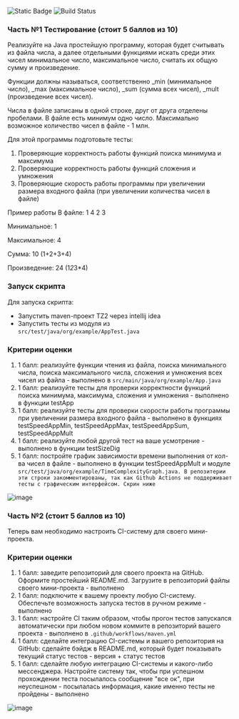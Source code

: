 ![Static Badge](https://img.shields.io/badge/version-1.0.0-73c549?link=https%3A%2F%2Fgithub.com%2FQuickSilver-1%2FTZ%2Freleases%2F)
![Build Status](https://github.com/QuickSilver-1/TZ/actions/workflows/maven.yml/badge.svg)

<h3>Часть №1 Тестирование (стоит 5 баллов из 10)</h3>
Реализуйте на Java простейшую программу, которая будет считывать из файла числа, а далее отдельными функциями искать среди этих чисел минимальное число, максимальное число, считать их общую сумму и произведение.

Функции должны называться, соответственно _min (минимальное число), _max (максимальное число), _sum (сумма всех чисел), _mult (произведение всех чисел).

Числа в файле записаны в одной строке, друг от друга отделены пробелами. В файле есть минимум одно число. Максимально возможное количество чисел в файле - 1 млн.

Для этой программы подготовьте тесты:
<ol>
<li>Проверяющие корректность работы функций поиска минимума и максимума</li>
<li>Проверяющие корректность работы функций сложения и умножения</li>
<li>Проверяющие скорость работы программы при увеличении размера входного файла (при увеличении количества чисел в файле)</li>
</ol>
Пример работы
В файле: 1 4 2 3

Минимальное: 1

Максимальное: 4

Сумма: 10 (1+2+3+4)

Произведение: 24 (1*2*3*4)


<h3>Запуск скрипта</h3>
Для запуска скрипта:
<ul>
        <li>Запустить maven-проект TZ2 через intellij idea</li>
        <li>Запустить тесты из модуля из <code>src/test/java/org/example/AppTest.java</code></li>
</ul>

<h3>Критерии оценки</h3>
<ol>
<li>1 балл: реализуйте функции чтения из файла, поиска минимального числа, поиска максимального числа, сложения и умножения всех чисел из файла - выполнено в <code>src/main/java/org/example/App.java</code></li>
<li>1 балл: реализуйте тесты для проверки корректности функций поиска минимума, максимума, сложения и умножения - выполнено в функции testApp</li>
<li>1 балл: реализуйте тесты для проверки скорости работы программы при увеличении размера входного файла - выполнено в функциях testSpeedAppMin, testSpeedAppMax, testSpeedAppSum, testSpeedAppMult</li>
<li>1 балл: реализуйте любой другой тест на ваше усмотрение - выполнено в функции testSizeDig</li>
<li>1 балл: постройте график зависимости времени выполнения от кол-ва чисел в файле - выполнено в функции testSpeedAppMult и модуле <code>src/test/java/org/example/TimeComplexityGraph.java. В репозитерии эти строки закомментированы, так как Github Actions не поддерживает тесты с графическим интерфейсом. Скрин ниже</code></li>
</ol>

![image](https://github.com/QuickSilver-1/TZ/assets/99834939/d61757c4-9838-4b07-ab45-bd354a2f739e)

<h3>Часть №2 (стоит 5 баллов из 10)</h3>

Теперь вам необходимо настроить CI-систему для своего мини-проекта.

<h3>Критерии оценки</h3>
<ol>
<li>1 балл: заведите репозиторий для своего проекта на GitHub. Оформите простейший README.md. Загрузите в репозиторий файлы своего мини-проекта - выполнено</li>
<li>1 балл: подключите к вашему проекту любую CI-систему. Обеспечьте возможность запуска тестов в ручном режиме - выполнено</li>
<li>1 балл: настройте CI таким образом, чтобы прогон тестов запускался автоматически при любом новом коммите в репозиторий вашего проекта - выполнено в <code>.github/workflows/maven.yml</code></li>
<li>1 балл: сделайте интеграцию CI-системы и вашего репозитория на GitHub: сделайте бэйдж в README.md, который будет показывать текущий статус тестов - версия + статус тестов</li>
<li>1 балл: сделайте любую интеграцию CI-системы и какого-либо мессенджера. Настройте систему так, чтобы при успешном прохождении теста посылалось сообщение "все ок", при неуспешном - посылалась информация, какие именно тесты не пройдены - выполнено</li>
</ol>

![image](https://github.com/QuickSilver-1/TZ/assets/99834939/077395c2-0aa6-484b-99ad-7bb173144383)

